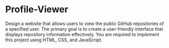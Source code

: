 # Profile-Viewer
Design a website that allows users to view the public GitHub repositories of a specified user. The primary goal is to create a user-friendly interface that displays repository information effectively. You are required to implement this project using HTML, CSS, and JavaScript.
